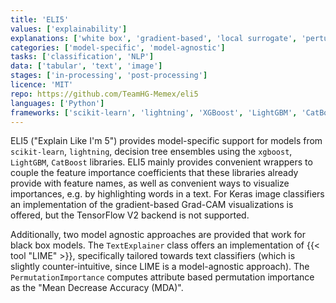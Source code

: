 ```yaml
---
title: 'ELI5'
values: ['explainability']
explanations: ['white box', 'gradient-based', 'local surrogate', 'perturbation']
categories: ['model-specific', 'model-agnostic']
tasks: ['classification', 'NLP']
data: ['tabular', 'text', 'image']
stages: ['in-processing', 'post-processing']
licence: 'MIT'
repo: https://github.com/TeamHG-Memex/eli5
languages: ['Python']
frameworks: ['scikit-learn', 'lightning', 'XGBoost', 'LightGBM', 'CatBoost']
---
```


ELI5 ("Explain Like I'm 5") provides model-specific support for models from `scikit-learn`, `lightning`, decision tree ensembles using the `xgboost`, `LightGBM`, `CatBoost` libraries.
ELI5 mainly provides convenient wrappers to couple the feature importance coefficients that these libraries already provide with feature names, as well as convenient ways to visualize importances, e.g. by highlighting words in a text.
For Keras image classifiers an implementation of the gradient-based Grad-CAM visualizations is offered, but the TensorFlow V2 backend is not supported.

Additionally, two model agnostic approaches are provided that work for black box models.
The `TextExplainer` class offers an implementation of {{< tool "LIME" >}}, specifically tailored towards text classifiers (which is slightly counter-intuitive, since LIME is a model-agnostic approach).
The `PermutationImportance` computes attribute based permutation importance as the "Mean Decrease Accuracy (MDA)".
